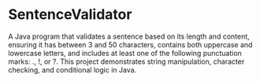 # SentenceValidator
A Java program that validates a sentence based on its length and content, ensuring it has between 3 and 50 characters, contains both uppercase and lowercase letters, and includes at least one of the following punctuation marks: ., !, or ?. This project demonstrates string manipulation, character checking, and conditional logic in Java.
